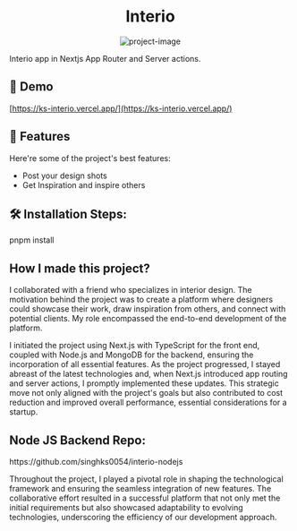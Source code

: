 <h1 align="center" id="title">Interio</h1>

<p align="center"><img src="https://socialify.git.ci/singhks0054/interio-nextjs14/image?description=1&amp;descriptionEditable=Interio%20app%20in%20Nextjs%20App%20Router%20and%20Server%20actions.&amp;font=Source%20Code%20Pro&amp;language=1&amp;name=1&amp;owner=1&amp;stargazers=1&amp;theme=Dark" alt="project-image"></p>

<p id="description">Interio app in Nextjs App Router and Server actions.</p>

<h2>🚀 Demo</h2>

[https://ks-interio.vercel.app/](https://ks-interio.vercel.app/)

  
  
<h2>🧐 Features</h2>

Here're some of the project's best features:

*   Post your design shots
*   Get Inspiration and inspire others


<h2>🛠️ Installation Steps:</h2>

<p>pnpm install</p>

<h2>How I made this project?</h2>

<p>I collaborated with a friend who specializes in interior design. The motivation behind the project was to create a platform where designers could showcase their work, draw inspiration from others, and connect with potential clients. My role encompassed the end-to-end development of the platform.</p>

<p>I initiated the project using Next.js with TypeScript for the front end, coupled with Node.js and MongoDB for the backend, ensuring the incorporation of all essential features. As the project progressed, I stayed abreast of the latest technologies and, when Next.js introduced app routing and server actions, I promptly implemented these updates. This strategic move not only aligned with the project's goals but also contributed to cost reduction and improved overall performance, essential considerations for a startup.</p>

<h2>Node JS Backend Repo:</h2> https://github.com/singhks0054/interio-nodejs

<p>Throughout the project, I played a pivotal role in shaping the technological framework and ensuring the seamless integration of new features. The collaborative effort resulted in a successful platform that not only met the initial requirements but also showcased adaptability to evolving technologies, underscoring the efficiency of our development approach.</p>

